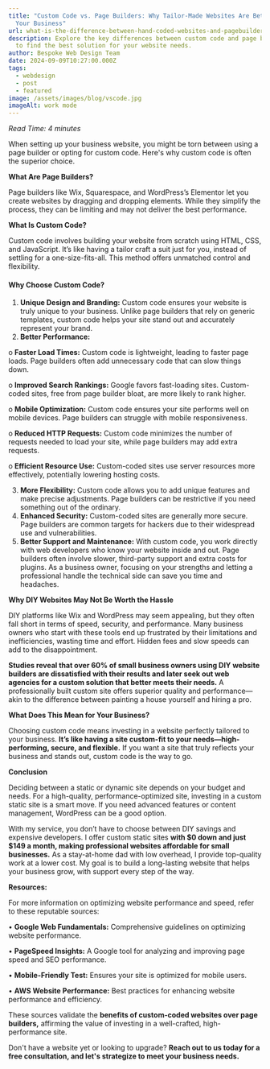 ```yaml
---
title: "Custom Code vs. Page Builders: Why Tailor-Made Websites Are Better for
  Your Business"
url: what-is-the-difference-between-hand-coded-websites-and-pagebuilders
description: Explore the key differences between custom code and page builders
  to find the best solution for your website needs.
author: Bespoke Web Design Team
date: 2024-09-09T10:27:00.000Z
tags:
  - webdesign
  - post
  - featured
image: /assets/images/blog/vscode.jpg
imageAlt: work mode
---
```

*Read Time: 4 minutes*

When setting up your business website, you might be torn between using a page builder or opting for custom code. Here's why custom code is often the superior choice.

**What Are Page Builders?**

Page builders like Wix, Squarespace, and WordPress’s Elementor let you create websites by dragging and dropping elements. While they simplify the process, they can be limiting and may not deliver the best performance.

**What Is Custom Code?**

Custom code involves building your website from scratch using HTML, CSS, and JavaScript. It’s like having a tailor craft a suit just for you, instead of settling for a one-size-fits-all. This method offers unmatched control and flexibility.

#### **Why Choose Custom Code?**

1. **Unique Design and Branding:** Custom code ensures your website is truly unique to your business. Unlike page builders that rely on generic templates, custom code helps your site stand out and accurately represent your brand.
2. **Better Performance:**

o	**Faster Load Times:** Custom code is lightweight, leading to faster page loads. Page builders often add unnecessary code that can slow things down.

o	**Improved Search Rankings:** Google favors fast-loading sites. Custom-coded sites, free from page builder bloat, are more likely to rank higher.

o	**Mobile Optimization:** Custom code ensures your site performs well on mobile devices. Page builders can struggle with mobile responsiveness.

o	**Reduced HTTP Requests:** Custom code minimizes the number of requests needed to load your site, while page builders may add extra requests.

o	**Efficient Resource Use:** Custom-coded sites use server resources more effectively, potentially lowering hosting costs.

3. **More Flexibility:** Custom code allows you to add unique features and make precise adjustments. Page builders can be restrictive if you need something out of the ordinary.
4. **Enhanced Security:** Custom-coded sites are generally more secure. Page builders are common targets for hackers due to their widespread use and vulnerabilities.
5. **Better Support and Maintenance:** With custom code, you work directly with web developers who know your website inside and out. Page builders often involve slower, third-party support and extra costs for plugins. As a business owner, focusing on your strengths and letting a professional handle the technical side can save you time and headaches.

**Why DIY Websites May Not Be Worth the Hassle**

DIY platforms like Wix and WordPress may seem appealing, but they often fall short in terms of speed, security, and performance. Many business owners who start with these tools end up frustrated by their limitations and inefficiencies, wasting time and effort. Hidden fees and slow speeds can add to the disappointment.

**Studies reveal that over 60% of small business owners using DIY website builders are dissatisfied with their results and later seek out web agencies for a custom solution that better meets their needs.** A professionally built custom site offers superior quality and performance—akin to the difference between painting a house yourself and hiring a pro.

**What Does This Mean for Your Business?**

Choosing custom code means investing in a website perfectly tailored to your business. **It’s like having a site custom-fit to your needs—high-performing, secure, and flexible.** If you want a site that truly reflects your business and stands out, custom code is the way to go.

**Conclusion**

Deciding between a static or dynamic site depends on your budget and needs. For a high-quality, performance-optimized site, investing in a custom static site is a smart move. If you need advanced features or content management, WordPress can be a good option.

With my service, you don’t have to choose between DIY savings and expensive developers. I offer custom static sites **with $0 down and just $149 a month, making professional websites affordable for small businesses.** As a stay-at-home dad with low overhead, I provide top-quality work at a lower cost. My goal is to build a long-lasting website that helps your business grow, with support every step of the way.

**Resources:**

For more information on optimizing website performance and speed, refer to these reputable sources:

•	**Google Web Fundamentals:** Comprehensive guidelines on optimizing website performance.

•	**PageSpeed Insights:** A Google tool for analyzing and improving page speed and SEO performance.

•	**Mobile-Friendly Test:** Ensures your site is optimized for mobile users.

•	**AWS Website Performance:** Best practices for enhancing website performance and efficiency.

These sources validate the **benefits of custom-coded websites over page builders,** affirming the value of investing in a well-crafted, high-performance site. 

Don't have a website yet or looking to upgrade? **Reach out to us today for a free consultation, and let's strategize to meet your business needs.**
